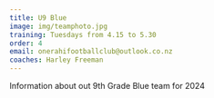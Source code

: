 ```yaml
---
title: U9 Blue
image: img/teamphoto.jpg
training: Tuesdays from 4.15 to 5.30
order: 4
email: onerahifootballclub@outlook.co.nz
coaches: Harley Freeman
---
```

Information about out 9th Grade Blue team for 2024